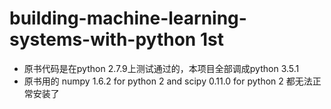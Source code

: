 # building-machine-learning-systems-with-python 1st

* 原书代码是在python 2.7.9上测试通过的，本项目全部调成python 3.5.1
* 原书用的 numpy 1.6.2 for python 2 and scipy 0.11.0 for python 2 都无法正常安装了